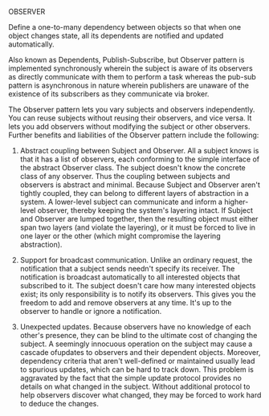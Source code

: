 OBSERVER 


Define a one-to-many dependency between objects so that when one object changes state, all its dependents are notified and updated automatically.


Also known as Dependents, Publish-Subscribe, but Observer pattern is implemented synchronously wherein the subject is aware of its observers as directly communicate with them to perform a task whereas the pub-sub pattern is asynchronous in nature wherein publishers are unaware of the existence of its subscribers as they communicate via broker. 

The Observer pattern lets you vary subjects and observers independently. You can reuse subjects without reusing their observers, and vice versa. It lets you add observers without modifying the subject or other observers.
Further benefits and liabilities of the Observer pattern include the following:
1. Abstract coupling between Subject and Observer. All a subject knows is that it has a list of observers, each conforming to the simple interface of the abstract Observer class. The subject doesn't know the concrete class of any observer. Thus the coupling between subjects and observers is abstract and minimal. Because Subject and Observer aren't tightly coupled, they can belong to different layers of abstraction in a system. A lower-level subject can communicate and inform a higher-level observer, thereby keeping the system's layering intact. If Subject and Observer are lumped together, then the resulting object must either span two layers (and violate the layering), or it must be forced to live in one layer or the other (which might compromise the layering abstraction).


2. Support for broadcast communication. Unlike an ordinary request, the notification that a subject sends needn't specify its receiver. The notification is broadcast automatically to all interested objects that subscribed to it. The subject doesn't care how many interested objects exist; its only responsibility is to notify its observers. This gives you the freedom to add and remove observers at any time. It's up to the observer to handle or ignore a notification.


3. Unexpected updates. Because observers have no knowledge of each other's presence, they can be blind to the ultimate cost of changing the subject. A seemingly innocuous operation on the subject may cause a cascade ofupdates to observers and their dependent objects. Moreover, dependency criteria that aren't well-defined or maintained usually lead to spurious updates, which can be hard to track down.
   This problem is aggravated by the fact that the simple update protocol provides no details on what changed in the subject. Without additional protocol to help observers discover what changed, they may be forced to work hard to deduce the changes.